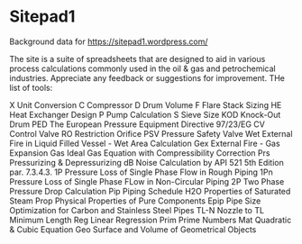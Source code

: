 # Sitepad1
Background data for https://sitepad1.wordpress.com/

The site is a suite of spreadsheets that are designed to aid in various process calculations commonly used in the oil & gas and petrochemical industries. Appreciate any feedback or suggestions for improvement.  THe list of tools:

X	Unit Conversion
C	Compressor
D	Drum Volume
F	Flare Stack Sizing
HE	Heat Exchanger Design
P	Pump Calculation
S	Sieve Size
KOD	Knock-Out Drum
PED	The European Pressure Equipment Directive 97/23/EG
CV	Control Valve
RO	Restriction Orifice
PSV	Pressure Safety Valve
Wet	External Fire in Liquid Filled Vessel - Wet Area Calculation
Gex	External Fire - Gas Expansion
Gas	Ideal Gas Equation with Compressibility Correction
Prs	Pressurizing & Depressurizing
dB	Noise Calculation by API 521 5th Edition par. 7.3.4.3.
1P	Pressure Loss of Single Phase Flow in Rough Piping
1Pn	Pressure Loss of Single Phase FLow in Non-Circular Piping
2P	Two Phase Pressure Drop Calculation
Pip	Piping Schedule
H2O	Properties of Saturated Steam
Prop	Physical Properties of Pure Components
Epip	Pipe Size Optimization for Carbon and Stainless Steel Pipes
TL-N	Nozzle to TL Minimum Length
Reg	Linear Regression
Prim	Prime Numbers
Mat	Quadratic & Cubic Equation
Geo	Surface and Volume of Geometrical Objects
